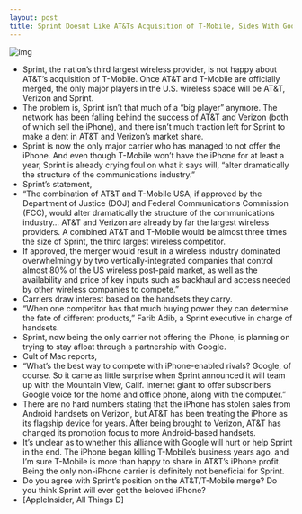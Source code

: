 ```yaml
---
layout: post
title: Sprint Doesnt Like AT&Ts Acquisition of T-Mobile, Sides With Google
---
```

![img](http://media.idownloadblog.com/wp-content/uploads/2011/03/Sprint-Google.png)
* Sprint, the nation’s third largest wireless provider, is not happy about AT&T’s acquisition of T-Mobile. Once AT&T and T-Mobile are officially merged, the only major players in the U.S. wireless space will be AT&T, Verizon and Sprint.
* The problem is, Sprint isn’t that much of a “big player” anymore. The network has been falling behind the success of AT&T and Verizon (both of which sell the iPhone), and there isn’t much traction left for Sprint to make a dent in AT&T and Verizon’s market share.
* Sprint is now the only major carrier who has managed to not offer the iPhone. And even though T-Mobile won’t have the iPhone for at least a year, Sprint is already crying foul on what it says will, “alter dramatically the structure of the communications industry.”
* Sprint’s statement,
* “The combination of AT&T and T-Mobile USA, if approved by the Department of Justice (DOJ) and Federal Communications Commission (FCC), would alter dramatically the structure of the communications industry… AT&T and Verizon are already by far the largest wireless providers. A combined AT&T and T-Mobile would be almost three times the size of Sprint, the third largest wireless competitor.
* If approved, the merger would result in a wireless industry dominated overwhelmingly by two vertically-integrated companies that control almost 80% of the US wireless post-paid market, as well as the availability and price of key inputs such as backhaul and access needed by other wireless companies to compete.”
* Carriers draw interest based on the handsets they carry.
* “When one competitor has that much buying power they can determine the fate of different products,” Farib Adib, a Sprint executive in charge of handsets.
* Sprint, now being the only carrier not offering the iPhone, is planning on trying to stay afloat through a partnership with Google.
* Cult of Mac reports,
* “What’s the best way to compete with iPhone-enabled rivals? Google, of course. So it came as little surprise when Sprint announced it will team up with the Mountain View, Calif. Internet giant to offer subscribers Google voice for the home and office phone, along with the computer.”
* There are no hard numbers stating that the iPhone has stolen sales from Android handsets on Verizon, but AT&T has been treating the iPhone as its flagship device for years. After being brought to Verizon, AT&T has changed its promotion focus to more Android-based handsets.
* It’s unclear as to whether this alliance with Google will hurt or help Sprint in the end. The iPhone began killing T-Mobile’s business years ago, and I’m sure T-Mobile is more than happy to share in AT&T’s iPhone profit. Being the only non-iPhone carrier is definitely not beneficial for Sprint.
* Do you agree with Sprint’s position on the AT&T/T-Mobile merge? Do you think Sprint will ever get the beloved iPhone?
* [AppleInsider, All Things D]


